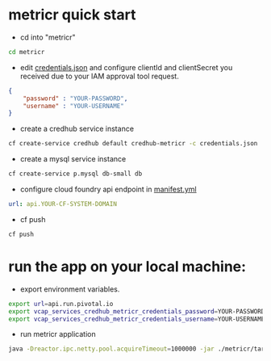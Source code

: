 # metricr quick start
- cd into "metricr"
````bash
cd metricr
````
- edit [credentials.json](credentials.json) and configure clientId and clientSecret you received due to your IAM approval tool request.
````json
{
    "password" : "YOUR-PASSWORD",  
    "username" : "YOUR-USERNAME"
}
````
- create a credhub service instance
````bash
cf create-service credhub default credhub-metricr -c credentials.json
````
- create a mysql service instance
````bash
cf create-service p.mysql db-small db
````
- configure cloud foundry api endpoint in [manifest.yml](manifest.yml)
````yml
url: api.YOUR-CF-SYSTEM-DOMAIN
````
- cf push
````bash
cf push
````
# run the app on your local machine:
- export environment variables.  
````bash
export url=api.run.pivotal.io
export vcap_services_credhub_metricr_credentials_password=YOUR-PASSWORD
export vcap_services_credhub_metricr_credentials_username=YOUR-USERNAME
````
- run metricr application
````bash
java -Dreactor.ipc.netty.pool.acquireTimeout=1000000 -jar ./metricr/target/metricr-0.0.1-SNAPSHOT.jar
````
